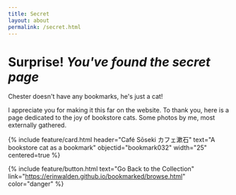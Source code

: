 ```yaml
---
title: Secret
layout: about
permalink: /secret.html
---
```

# Surprise! *You've found the secret page*

Chester doesn't have any bookmarks, he's just a cat! 

I appreciate you for making it this far on the website. To thank you, here is a page dedicated to the joy of bookstore cats. Some photos by me, most externally gathered.



{% include feature/card.html header="Café Sōseki カフェ漱石" text="A bookstore cat as a bookmark" objectid="bookmark032" width="25" centered=true %}

{% include feature/button.html text="Go Back to the Collection" link="https://erinwalden.github.io/bookmarked/browse.html" color="danger" %}
